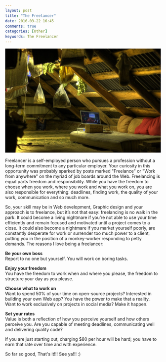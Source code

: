 ```yaml
---
layout: post
title: "The Freelancer"
date: 2016-03-22 16:45
comments: true
categories: [Other]
keywords: The Freelancer
---
```


<p>
  <img src="/images/the_freelancer.jpg" width="600" alt="The Freelancer" />
</p>

<p>
  Freelancer is a self-employed person who pursues a profession without a long-term commitment to any particular employer. Your curiosity in this opportunity was probably sparked by posts marked "Freelance" or "Work from anywhere" on the myriad of job boards around the Web. Freelancing is equal parts freedom and responsibility. While you have the freedom to choose when you work, where you work and what you work on, you are also responsible for everything: deadlines, finding work, the quality of your work, communication and so much more.
</p>

<p>
  So, your skill may be in Web development, Graphic design and your approach is to freelance, but it’s not that easy: freelancing is no walk in the park. It could become a living nightmare if you’re not able to use your time efficiently and remain focused and motivated until a project comes to a close. It could also become a nightmare if you market yourself poorly, are constantly desperate for work or surrender too much power to a client, putting you in the position of a monkey-worker responding to petty demands. The reasons I love being a freelancer:
</p>

<p>
  <strong>Be your own boss</strong><br/>
  Report to no one but yourself. You will work on boring tasks.
</p>

<p>
  <strong>Enjoy your freedom</strong><br/>
  You have the freedom to work when and where you please, the freedom to structure your day as you please.
</p>

<p>
  <strong>Choose what to work on</strong><br/>
  Want to spend 50% of your time on open-source projects? Interested in building your own Web app? You have the power to make that a reality. Want to work exclusively on projects in social media? Make it happen.
</p>

<p>
  <strong>Set your rates</strong><br/>
  Value is both a reflection of how you perceive yourself and how others perceive you. Are you capable of meeting deadlines, communicating well and delivering quality code?
</p>

<p>
  If you are just starting out, charging $80 per hour will be hard; you have to earn that rate over time and with experience.
</p>

<p>
  So far so good, That's it!!! See ya!!! :)
</p>
